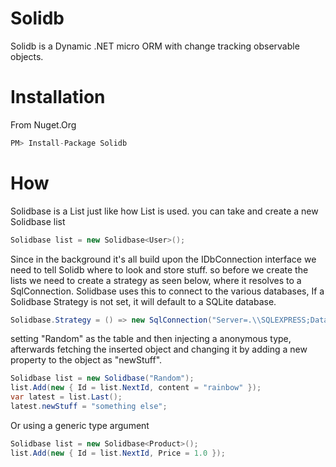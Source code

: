 # Solidb
Solidb is a Dynamic .NET micro ORM with change tracking observable objects.

# Installation

From Nuget.Org

```cs
PM> Install-Package Solidb
```

# How

Solidbase is a List just like how List<object> is used. you can take and create a new Solidbase list
  
```cs
Solidbase list = new Solidbase<User>();
```

Since in the background it's all build upon the IDbConnection interface we need to tell Solidb where to look and store stuff.
so before we create the lists we need to create a strategy as seen below, where it resolves to a SqlConnection. Solidbase uses this to connect to the various databases, If a Solidbase Strategy is not set, it will default to a SQLite database.

```cs
Solidbase.Strategy = () => new SqlConnection("Server=.\\SQLEXPRESS;Database=NewSolidb;Trusted_Connection=True;");
```

setting "Random" as the table and then injecting a anonymous type, afterwards fetching the inserted object and changing it
by adding a new property to the object as "newStuff".

```cs
Solidbase list = new Solidbase("Random");
list.Add(new { Id = list.NextId, content = "rainbow" });
var latest = list.Last();
latest.newStuff = "something else";
```

Or using a generic type argument

```cs
Solidbase list = new Solidbase<Product>();
list.Add(new { Id = list.NextId, Price = 1.0 });
```


